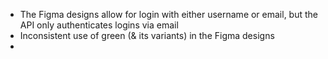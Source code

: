 - The Figma designs allow for login with either username or email, but the API only authenticates logins via email
- Inconsistent use of green (& its variants) in the Figma designs
- 